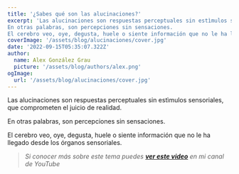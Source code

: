 ```yaml
---
title: '¿Sabes qué son las alucinaciones?'
excerpt: 'Las alucinaciones son respuestas perceptuales sin estìmulos sensoriales,  que comprometen el juicio de realidad.
En otras palabras, son percepciones sin sensaciones.
El cerebro veo, oye, degusta, huele o siente información que no le ha llegado desde los órganos sensoriales'
coverImage: '/assets/blog/alucinaciones/cover.jpg'
date: '2022-09-15T05:35:07.322Z'
author:
  name: Alex González Grau
  picture: '/assets/blog/authors/alex.png'
ogImage:
  url: '/assets/blog/alucinaciones/cover.jpg'
---
```


Las alucinaciones son respuestas perceptuales sin estìmulos sensoriales, que comprometen el juicio de realidad.

En otras palabras, son percepciones sin sensaciones.

El cerebro veo, oye, degusta, huele o siente información que no le ha llegado desde los órganos sensoriales.

>*Si conocer más sobre este tema puedes [**ver este video**](https://www.youtube.com/watch?v=nHhXIFBEGkc) en mi canal de YouTube*
